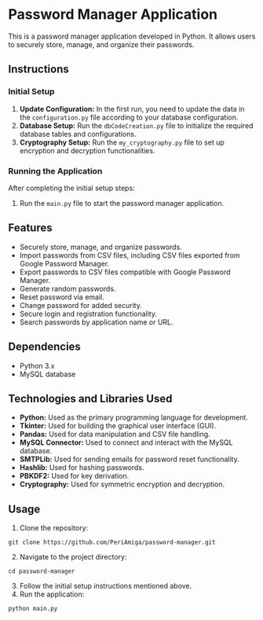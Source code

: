 <!DOCTYPE html>
<html lang="en">
<head>
  <meta charset="UTF-8">
  <meta name="viewport" content="width=device-width, initial-scale=1.0">
</head>
<body>

  <h1>Password Manager Application</h1>

  <p>This is a password manager application developed in Python. It allows users to securely store, manage, and organize their passwords.</p>

  <h2>Instructions</h2>

  <h3>Initial Setup</h3>

  <ol>
    <li><strong>Update Configuration:</strong> In the first run, you need to update the data in the <code>configuration.py</code> file according to your database configuration.</li>
    <li><strong>Database Setup:</strong> Run the <code>dbCodeCreation.py</code> file to initialize the required database tables and configurations.</li>
    <li><strong>Cryptography Setup:</strong> Run the <code>my_cryptography.py</code> file to set up encryption and decryption functionalities.</li>
  </ol>

  <h3>Running the Application</h3>

  <p>After completing the initial setup steps:</p>

  <ol>
    <li>Run the <code>main.py</code> file to start the password manager application.</li>
  </ol>

  <h2>Features</h2>

  <ul>
    <li>Securely store, manage, and organize passwords.</li>
    <li>Import passwords from CSV files, including CSV files exported from Google Password Manager.</li>
    <li>Export passwords to CSV files compatible with Google Password Manager.</li>
    <li>Generate random passwords.</li>
    <li>Reset password via email.</li>
    <li>Change password for added security.</li>
    <li>Secure login and registration functionality.</li>
    <li>Search passwords by application name or URL.</li>
  </ul>

  <h2>Dependencies</h2>

  <ul>
    <li>Python 3.x</li>
    <li>MySQL database</li>
  </ul>

  <h2>Technologies and Libraries Used</h2>

  <ul>
    <li><strong>Python:</strong> Used as the primary programming language for development.</li>
    <li><strong>Tkinter:</strong> Used for building the graphical user interface (GUI).</li>
    <li><strong>Pandas:</strong> Used for data manipulation and CSV file handling.</li>
    <li><strong>MySQL Connector:</strong> Used to connect and interact with the MySQL database.</li>
    <li><strong>SMTPLib:</strong> Used for sending emails for password reset functionality.</li>
    <li><strong>Hashlib:</strong> Used for hashing passwords.</li>
    <li><strong>PBKDF2:</strong> Used for key derivation.</li>
    <li><strong>Cryptography:</strong> Used for symmetric encryption and decryption.</li>
  </ul>

  <h2>Usage</h2>

  <ol>
    <li>Clone the repository:</li>
  </ol>

  <pre><code>git clone https://github.com/PeriAmiga/password-manager.git</code></pre>

  <ol start="2">
    <li>Navigate to the project directory:</li>
  </ol>

  <pre><code>cd password-manager</code></pre>

  <ol start="3">
    <li>Follow the initial setup instructions mentioned above.</li>
    <li>Run the application:</li>
  </ol>

  <pre><code>python main.py</code></pre>


</body>
</html>
